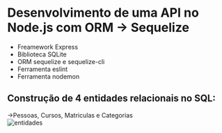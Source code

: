 # Desenvolvimento de uma API no Node.js com ORM -> Sequelize 

* Freamework Express
* Biblioteca SQLite
* ORM sequelize e sequelize-cli
* Ferramenta eslint
* Ferramenta nodemon

## Construção de 4 entidades relacionais no SQL:
->Pessoas, Cursos, Matriculas e Categorias  
![entidades](https://github.com/user-attachments/assets/9ecbaaef-c8ea-4c9d-b247-9b207e3bc9de)
